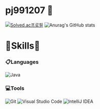 # pj991207 👋
[![Solved.ac프로필](http://mazassumnida.wtf/api/v2/generate_badge?boj=pj991207)](https://solved.ac/pj991207)
![Anurag's GitHub stats](https://github-readme-stats.vercel.app/api?username=pj991207&show_icons=true&theme=dracula)
# 🌱Skills🌱
### 📋Languages
![Java](https://img.shields.io/badge/Java-007396.svg?&style=for-the-badge&logo=Java&logoColor=white)
### 💻Tools
![Git](https://img.shields.io/badge/Git-F05032.svg?&style=for-the-badge&logo=Git&logoColor=white)
![Visual Studio Code](https://img.shields.io/badge/Visual%20Studio%20Code-007ACC.svg?&style=for-the-badge&logo=Visual%20Studio%20Code&logoColor=white)
![IntelliJ IDEA](https://img.shields.io/badge/IntelliJIDEA-000000.svg?style=for-the-badge&logo=intellij-idea&logoColor=white)

<!--
**pj991207/pj991207** is a ✨ _special_ ✨ repository because its `README.md` (this file) appears on your GitHub profile.

Here are some ideas to get you started:

- 🔭 I’m currently working on ...
- 🌱 I’m currently learning ...
- 👯 I’m looking to collaborate on ...
- 🤔 I’m looking for help with ...
- 💬 Ask me about ...
- 📫 How to reach me: ...
- 😄 Pronouns: ...
- ⚡ Fun fact: ...
-->
